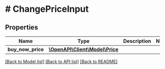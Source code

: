 # # ChangePriceInput

## Properties

Name | Type | Description | Notes
------------ | ------------- | ------------- | -------------
**buy_now_price** | [**\OpenAPI\Client\Model\Price**](Price.md) |  | 

[[Back to Model list]](../../README.md#documentation-for-models) [[Back to API list]](../../README.md#documentation-for-api-endpoints) [[Back to README]](../../README.md)


